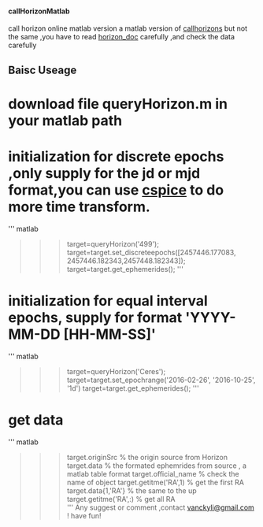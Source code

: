 #### callHorizonMatlab
call horizon online matlab version
a matlab version of [callhorizons](https://github.com/mommermi/callhorizons)
but not the same ,you have to read [horizon_doc](http://ssd.jpl.nasa.gov/?horizons_doc) carefully ,and check the data carefully 
## Baisc Useage
# download file queryHorizon.m in your matlab path
# initialization for discrete epochs ,only supply for the jd or mjd format,you can use [cspice](http://git.oschina.net/vancky/mice) to do more time transform.
''' matlab
>>> target=queryHorizon('499');
>>> target=target.set_discreteepochs([2457446.177083, 2457446.182343,2457448.182343]);
>>> target=target.get_ephemerides();
'''
# initialization for equal interval epochs, supply for  format 'YYYY-MM-DD [HH-MM-SS]'
''' matlab
>>> target=queryHorizon('Ceres');
>>> target=target.set_epochrange('2016-02-26', '2016-10-25', '1d')
>>> target=target.get_ephemerides();
'''
# get data
''' matlab
>>> target.originSrc % the origin source from Horizon 
>>> target.data      % the formated ephemrides from source , a matlab table format
>>> target.official_name % check the name of object
>>> target.getitme('RA',1)  % get the first RA
>>> target.data{1,'RA'} % the same to the up 
>>> target.getitme('RA',:)  % get all RA  
'''
Any suggest or comment ,contact vanckyli@gmail.com ! 
have fun!